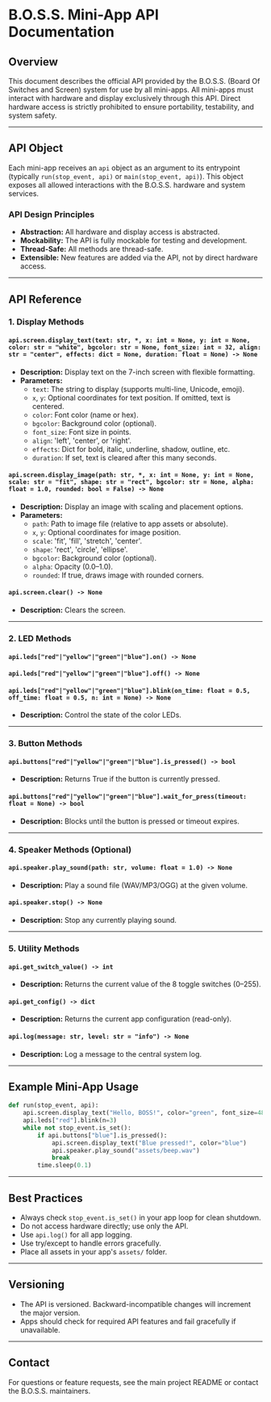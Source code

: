 # B.O.S.S. Mini-App API Documentation

## Overview
This document describes the official API provided by the B.O.S.S. (Board Of Switches and Screen) system for use by all mini-apps. All mini-apps must interact with hardware and display exclusively through this API. Direct hardware access is strictly prohibited to ensure portability, testability, and system safety.

---

## API Object
Each mini-app receives an `api` object as an argument to its entrypoint (typically `run(stop_event, api)` or `main(stop_event, api)`). This object exposes all allowed interactions with the B.O.S.S. hardware and system services.

### API Design Principles
- **Abstraction:** All hardware and display access is abstracted.
- **Mockability:** The API is fully mockable for testing and development.
- **Thread-Safe:** All methods are thread-safe.
- **Extensible:** New features are added via the API, not by direct hardware access.

---

## API Reference

### 1. Display Methods
#### `api.screen.display_text(text: str, *, x: int = None, y: int = None, color: str = "white", bgcolor: str = None, font_size: int = 32, align: str = "center", effects: dict = None, duration: float = None) -> None`
- **Description:** Display text on the 7-inch screen with flexible formatting.
- **Parameters:**
  - `text`: The string to display (supports multi-line, Unicode, emoji).
  - `x`, `y`: Optional coordinates for text position. If omitted, text is centered.
  - `color`: Font color (name or hex).
  - `bgcolor`: Background color (optional).
  - `font_size`: Font size in points.
  - `align`: 'left', 'center', or 'right'.
  - `effects`: Dict for bold, italic, underline, shadow, outline, etc.
  - `duration`: If set, text is cleared after this many seconds.

#### `api.screen.display_image(path: str, *, x: int = None, y: int = None, scale: str = "fit", shape: str = "rect", bgcolor: str = None, alpha: float = 1.0, rounded: bool = False) -> None`
- **Description:** Display an image with scaling and placement options.
- **Parameters:**
  - `path`: Path to image file (relative to app assets or absolute).
  - `x`, `y`: Optional coordinates for image position.
  - `scale`: 'fit', 'fill', 'stretch', 'center'.
  - `shape`: 'rect', 'circle', 'ellipse'.
  - `bgcolor`: Background color (optional).
  - `alpha`: Opacity (0.0–1.0).
  - `rounded`: If true, draws image with rounded corners.

#### `api.screen.clear() -> None`
- **Description:** Clears the screen.

---

### 2. LED Methods
#### `api.leds["red"|"yellow"|"green"|"blue"].on() -> None`
#### `api.leds["red"|"yellow"|"green"|"blue"].off() -> None`
#### `api.leds["red"|"yellow"|"green"|"blue"].blink(on_time: float = 0.5, off_time: float = 0.5, n: int = None) -> None`
- **Description:** Control the state of the color LEDs.

---

### 3. Button Methods
#### `api.buttons["red"|"yellow"|"green"|"blue"].is_pressed() -> bool`
- **Description:** Returns True if the button is currently pressed.
#### `api.buttons["red"|"yellow"|"green"|"blue"].wait_for_press(timeout: float = None) -> bool`
- **Description:** Blocks until the button is pressed or timeout expires.

---

### 4. Speaker Methods (Optional)
#### `api.speaker.play_sound(path: str, volume: float = 1.0) -> None`
- **Description:** Play a sound file (WAV/MP3/OGG) at the given volume.
#### `api.speaker.stop() -> None`
- **Description:** Stop any currently playing sound.

---

### 5. Utility Methods
#### `api.get_switch_value() -> int`
- **Description:** Returns the current value of the 8 toggle switches (0–255).
#### `api.get_config() -> dict`
- **Description:** Returns the current app configuration (read-only).
#### `api.log(message: str, level: str = "info") -> None`
- **Description:** Log a message to the central system log.

---

## Example Mini-App Usage
```python
def run(stop_event, api):
    api.screen.display_text("Hello, BOSS!", color="green", font_size=48)
    api.leds["red"].blink(n=3)
    while not stop_event.is_set():
        if api.buttons["blue"].is_pressed():
            api.screen.display_text("Blue pressed!", color="blue")
            api.speaker.play_sound("assets/beep.wav")
            break
        time.sleep(0.1)
```

---

## Best Practices
- Always check `stop_event.is_set()` in your app loop for clean shutdown.
- Do not access hardware directly; use only the API.
- Use `api.log()` for all app logging.
- Use try/except to handle errors gracefully.
- Place all assets in your app's `assets/` folder.

---

## Versioning
- The API is versioned. Backward-incompatible changes will increment the major version.
- Apps should check for required API features and fail gracefully if unavailable.

---

## Contact
For questions or feature requests, see the main project README or contact the B.O.S.S. maintainers.
